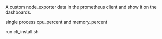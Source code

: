 A custom node_exporter data in the prometheus client and show it on the dashboards.

single process cpu_percent and memory_percent

run cli_install.sh
